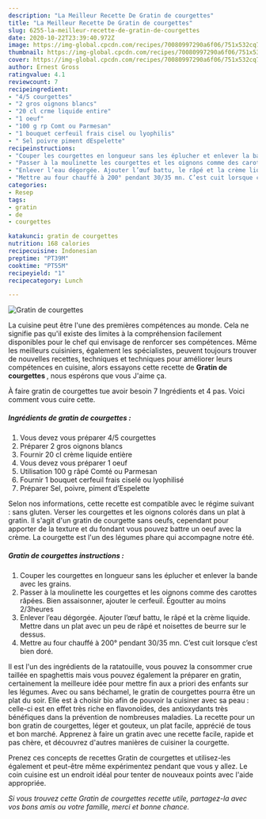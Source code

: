 ```yaml
---
description: "La Meilleur Recette De Gratin de courgettes"
title: "La Meilleur Recette De Gratin de courgettes"
slug: 6255-la-meilleur-recette-de-gratin-de-courgettes
date: 2020-10-22T23:39:40.972Z
image: https://img-global.cpcdn.com/recipes/70080997290a6f06/751x532cq70/gratin-de-courgettes-photo-principale-de-la-recette.jpg
thumbnail: https://img-global.cpcdn.com/recipes/70080997290a6f06/751x532cq70/gratin-de-courgettes-photo-principale-de-la-recette.jpg
cover: https://img-global.cpcdn.com/recipes/70080997290a6f06/751x532cq70/gratin-de-courgettes-photo-principale-de-la-recette.jpg
author: Ernest Gross
ratingvalue: 4.1
reviewcount: 7
recipeingredient:
- "4/5 courgettes"
- "2 gros oignons blancs"
- "20 cl crme liquide entire"
- "1 oeuf"
- "100 g rp Comt ou Parmesan"
- "1 bouquet cerfeuil frais cisel ou lyophilis"
- " Sel poivre piment dEspelette"
recipeinstructions:
- "Couper les courgettes en longueur sans les éplucher et enlever la bande avec les grains."
- "Passer à la moulinette les courgettes et les oignons comme des carottes râpées. Bien assaisonner, ajouter le cerfeuil. Égoutter au moins 2/3heures"
- "Enlever l’eau dégorgée. Ajouter l’œuf battu, le râpé et la crème liquide. Mettre dans un plat avec un peu de râpé et noisettes de beurre sur le dessus."
- "Mettre au four chauffé à 200° pendant 30/35 mn. C’est cuit lorsque c’est bien doré."
categories:
- Resep
tags:
- gratin
- de
- courgettes

katakunci: gratin de courgettes 
nutrition: 168 calories
recipecuisine: Indonesian
preptime: "PT39M"
cooktime: "PT55M"
recipeyield: "1"
recipecategory: Lunch

---
```



![Gratin de courgettes](https://img-global.cpcdn.com/recipes/70080997290a6f06/751x532cq70/gratin-de-courgettes-photo-principale-de-la-recette.jpg)

La cuisine peut être l'une des premières compétences au monde. Cela ne signifie pas qu'il existe des limites à la compréhension facilement disponibles pour le chef qui envisage de renforcer ses compétences. Même les meilleurs cuisiniers, également les spécialistes, peuvent toujours trouver de nouvelles recettes, techniques et techniques pour améliorer leurs compétences en cuisine, alors essayons cette recette de <strong> Gratin de courgettes </strong>, nous espérons que vous J'aime ça.

<!--inarticleads1-->

À faire gratin de courgettes tue avoir besoin 7 Ingrédients et 4 pas. Voici comment vous cuire cette.

##### Ingrédients de gratin de courgettes :

1. Vous devez vous préparer 4/5 courgettes
1. Préparer 2 gros oignons blancs
1. Fournir 20 cl crème liquide entière
1. Vous devez vous préparer 1 oeuf
1. Utilisation 100 g râpé Comté ou Parmesan
1. Fournir 1 bouquet cerfeuil frais ciselé ou lyophilisé
1. Préparer  Sel, poivre, piment d’Espelette


Selon nos informations, cette recette est compatible avec le régime suivant : sans gluten. Verser les courgettes et les oignons colorés dans un plat à gratin. Il s&#39;agit d&#39;un gratin de courgette sans oeufs, cependant pour apporter de la texture et du fondant vous pouvez battre un oeuf avec la crème. La courgette est l&#39;un des légumes phare qui accompagne notre été. 

<!--inarticleads2-->

##### Gratin de courgettes instructions :

1. Couper les courgettes en longueur sans les éplucher et enlever la bande avec les grains.
1. Passer à la moulinette les courgettes et les oignons comme des carottes râpées. Bien assaisonner, ajouter le cerfeuil. Égoutter au moins 2/3heures
1. Enlever l’eau dégorgée. Ajouter l’œuf battu, le râpé et la crème liquide. Mettre dans un plat avec un peu de râpé et noisettes de beurre sur le dessus.
1. Mettre au four chauffé à 200° pendant 30/35 mn. C’est cuit lorsque c’est bien doré.


Il est l&#39;un des ingrédients de la ratatouille, vous pouvez la consommer crue taillée en spaghettis mais vous pouvez également la préparer en gratin, certainement la meilleure idée pour mettre fin aux a priori des enfants sur les légumes. Avec ou sans béchamel, le gratin de courgettes pourra être un plat du soir. Elle est à choisir bio afin de pouvoir la cuisiner avec sa peau : celle-ci est en effet très riche en flavonoïdes, des antioxydants très bénéfiques dans la prévention de nombreuses maladies. La recette pour un bon gratin de courgettes, léger et gouteux, un plat facile, apprécié de tous et bon marché. Apprenez à faire un gratin avec une recette facile, rapide et pas chère, et découvrez d&#39;autres manières de cuisiner la courgette. 

<!--inarticleads1-->

<p>
Prenez ces concepts de recettes Gratin de courgettes et utilisez-les également et peut-être même expérimentez pendant que vous y allez. Le coin cuisine est un endroit idéal pour tenter de nouveaux points avec l'aide appropriée.
</p>

<p>
<i>Si vous trouvez cette Gratin de courgettes recette utile, partagez-la avec vos bons amis ou votre famille, merci et bonne chance.</i>
</p>
